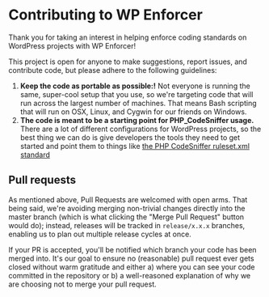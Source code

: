 # Contributing to WP Enforcer

Thank you for taking an interest in helping enforce coding standards on WordPress projects with WP Enforcer!

This project is open for anyone to make suggestions, report issues, and contribute code, but please adhere to the following guidelines:

1. **Keep the code as portable as possible:!** Not everyone is running the same, super-cool setup that you use, so we're targeting code that will run across the largest number of machines. That means Bash scripting that will run on OSX, Linux, and Cygwin for our friends on Windows.
2. **The code is meant to be a starting point for PHP_CodeSniffer usage.** There are a lot of different configurations for WordPress projects, so the best thing we can do is give developers the tools they need to get started and point them to things like [the PHP CodeSniffer ruleset.xml standard](https://github.com/squizlabs/PHP_CodeSniffer/wiki/Annotated-ruleset.xml)

## Pull requests

As mentioned above, Pull Requests are welcomed with open arms. That being said, we're avoiding merging non-trivial changes directly into the master branch (which is what clicking the "Merge Pull Request" button would do); instead, releases will be tracked in `release/x.x.x` branches, enabling us to plan out multiple release cycles at once.

If your PR is accepted, you'll be notified which branch your code has been merged into. It's our goal to ensure no (reasonable) pull request ever gets closed without warm gratitude and either a) where you can see your code committed in the repository or b) a well-reasoned explanation of why we are choosing not to merge your pull request.
